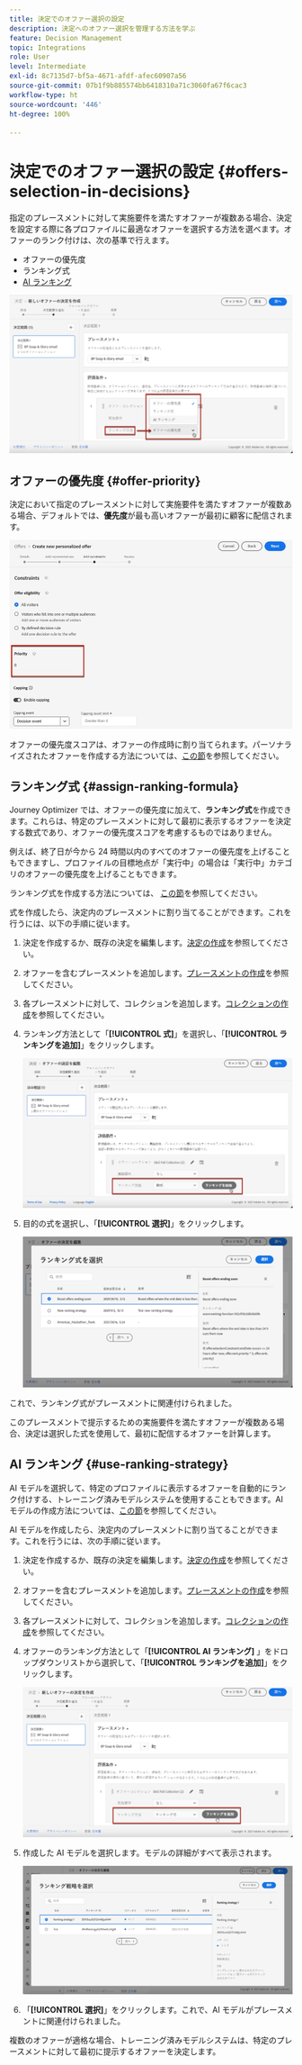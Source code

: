```yaml
---
title: 決定でのオファー選択の設定
description: 決定へのオファー選択を管理する方法を学ぶ
feature: Decision Management
topic: Integrations
role: User
level: Intermediate
exl-id: 8c7135d7-bf5a-4671-afdf-afec60907a56
source-git-commit: 07b1f9b885574bb6418310a71c3060fa67f6cac3
workflow-type: ht
source-wordcount: '446'
ht-degree: 100%

---
```


# 決定でのオファー選択の設定 {#offers-selection-in-decisions}

指定のプレースメントに対して実施要件を満たすオファーが複数ある場合、決定を設定する際に各プロファイルに最適なオファーを選択する方法を選べます。オファーのランク付けは、次の基準で行えます。
* オファーの優先度
* ランキング式
* [AI ランキング](#use-ranking-strategy)

![](../assets/offer-rank-by.png)

## オファーの優先度 {#offer-priority}

決定において指定のプレースメントに対して実施要件を満たすオファーが複数ある場合、デフォルトでは、**優先度**&#x200B;が最も高いオファーが最初に顧客に配信されます。

![](../assets/offer-priority.png)

オファーの優先度スコアは、オファーの作成時に割り当てられます。パーソナライズされたオファーを作成する方法については、[この節](../offer-library/creating-personalized-offers.md)を参照してください。

## ランキング式 {#assign-ranking-formula}

Journey Optimizer では、オファーの優先度に加えて、**ランキング式**&#x200B;を作成できます。これらは、特定のプレースメントに対して最初に表示するオファーを決定する数式であり、オファーの優先度スコアを考慮するものではありません。

例えば、終了日が今から 24 時間以内のすべてのオファーの優先度を上げることもできますし、プロファイルの目標地点が「実行中」の場合は「実行中」カテゴリのオファーの優先度を上げることもできます。

ランキング式を作成する方法については、 [この節](../ranking/create-ranking-formulas.md)を参照してください。

式を作成したら、決定内のプレースメントに割り当てることができます。これを行うには、以下の手順に従います。

1. 決定を作成するか、既存の決定を編集します。[決定の作成](../offer-activities/create-offer-activities.md)を参照してください。

1. オファーを含むプレースメントを追加します。[プレースメントの作成](../offer-library/creating-placements.md)を参照してください。

1. 各プレースメントに対して、コレクションを追加します。[コレクションの作成](../offer-library/creating-collections.md)を参照してください。

1. ランキング方法として「**[!UICONTROL 式]**」を選択し、「**[!UICONTROL ランキングを追加]**」をクリックします。

   ![](../assets/offer-activity-ranking.png)

1. 目的の式を選択し、「**[!UICONTROL 選択]**」をクリックします。

   ![](../assets/ranking-selection.png)

これで、ランキング式がプレースメントに関連付けられました。

このプレースメントで提示するための実施要件を満たすオファーが複数ある場合、決定は選択した式を使用して、最初に配信するオファーを計算します。

## AI ランキング {#use-ranking-strategy}

<!--If you are an [Adobe Experience Platform](https://experienceleague.adobe.com/docs/experience-platform/landing/home.html){target="_blank"} user leveraging the **Offer Decisioning** application service,-->

AI モデルを選択して、特定のプロファイルに表示するオファーを自動的にランク付けする、トレーニング済みモデルシステムを使用することもできます。AI モデルの作成方法については、[この節](../ranking/create-ranking-strategies.md)を参照してください。

AI モデルを作成したら、決定内のプレースメントに割り当てることができます。これを行うには、次の手順に従います。

1. 決定を作成するか、既存の決定を編集します。[決定の作成](../offer-activities/create-offer-activities.md)を参照してください。

1. オファーを含むプレースメントを追加します。[プレースメントの作成](../offer-library/creating-placements.md)を参照してください。

1. 各プレースメントに対して、コレクションを追加します。[コレクションの作成](../offer-library/creating-collections.md)を参照してください。

1. オファーのランキング方法として「**[!UICONTROL AI ランキング]** 」をドロップダウンリストから選択して、「**[!UICONTROL ランキングを追加]**」をクリックします。

   ![](../assets/ranking-selection-ai-ranking.png)

1. 作成した AI モデルを選択します。モデルの詳細がすべて表示されます。

   ![](../assets/ranking-selection-ai-ranking-selected.png)

1. 「**[!UICONTROL 選択]**」をクリックします。これで、AI モデルがプレースメントに関連付けられました。

複数のオファーが適格な場合、トレーニング済みモデルシステムは、特定のプレースメントに対して最初に提示するオファーを決定します。

